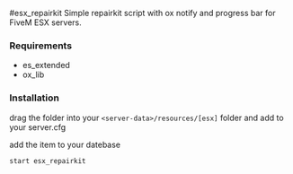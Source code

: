 #esx_repairkit 
Simple repairkit script with ox notify and progress bar for FiveM ESX servers.

### Requirements
- es_extended
- ox_lib


### Installation
drag the folder into your `<server-data>/resources/[esx]` folder and add to your server.cfg

add the item to your datebase
```
start esx_repairkit
```
